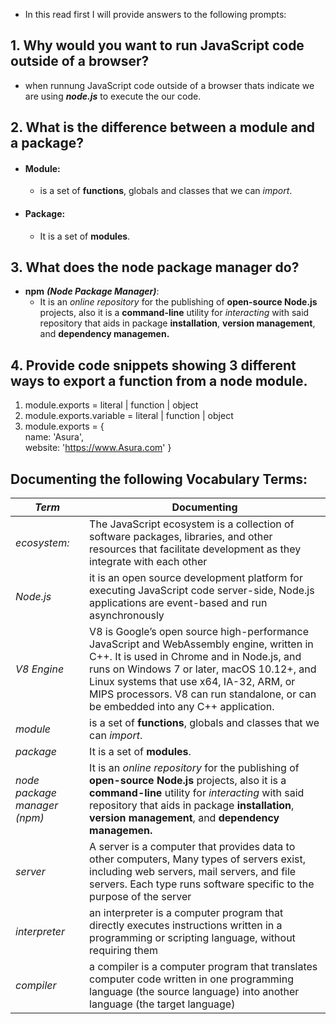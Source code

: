 - In this read  first I will provide answers to the following prompts:

## 1. Why would you want to run JavaScript code outside of a browser?
-  when runnung JavaScript code outside of a browser thats indicate  we are using ***node.js*** to execute the our code.
## 2. What is the difference between a module and a package?
- #### Module:  
    - is a set of **functions**, globals and classes that we can *import*. 
- #### Package:     
    - It is a set of **modules**.
## 3. What does the node package manager do?
- **npm** ***(Node Package Manager)***: 
  - It is an *online repository* for the publishing of **open-source Node.js** projects, also it is a **command-line** utility for *interacting* with said repository that aids in package **installation**, **version management**, and **dependency managemen.**
## 4. Provide code snippets showing 3 different ways to export a function from a node module.
 1. module.exports = literal | function | object    
 2. module.exports.variable = literal | function | object    
 3. module.exports = {   
                 name: 'Asura',     
                 website: 'https://www.Asura.com'
                }   

## Documenting the following Vocabulary Terms:
***Term***  | **Documenting** 
  -------------  | -------------
  *ecosystem:* | The JavaScript ecosystem is a collection of software packages, libraries, and other resources that facilitate development as they integrate with each other     
  *Node.js*  |  it  is an open source development platform for executing JavaScript code server-side, Node.js applications are event-based and run asynchronously
  *V8 Engine* | V8 is Google’s open source high-performance JavaScript and WebAssembly engine, written in C++. It is used in Chrome and in Node.js, and runs on Windows 7 or later, macOS 10.12+, and Linux systems that use x64, IA-32, ARM, or MIPS processors. V8 can run standalone, or can be embedded into any C++ application.
  *module* | is a set of **functions**, globals and classes that we can *import*.
  *package* | It is a set of **modules**.
  *node package manager (npm)* |  It is an *online repository* for the publishing of **open-source Node.js** projects, also it is a **command-line** utility for *interacting* with said repository that aids in package **installation**, **version management**, and **dependency managemen.**
  *server* | A server is a computer that provides data to other computers,  Many types of servers exist, including web servers, mail servers, and file servers. Each type runs software specific to the purpose of the server
  *interpreter* |an interpreter is a computer program that directly executes instructions written in a programming or scripting language, without requiring them 
  *compiler* | a compiler is a computer program that translates computer code written in one programming language (the source language) into another language (the target language)
